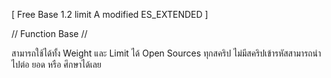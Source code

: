 [ Free Base 1.2 limit A modified ES_EXTENDED ]

// Function Base //

สามารถใช้ได้ทั้ง Weight และ Limit ได้
Open Sources ทุกสคริป ไม่มีสคริปเข้ารหัสสามารถนำไปต่อ ยอด หรือ ศึกษาได้เลย
